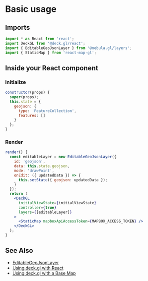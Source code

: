 # Basic usage

## Imports

```jsx
import * as React from 'react';
import DeckGL from '@deck.gl/react';
import { EditableGeoJsonLayer } from '@nebula.gl/layers';
import { StaticMap } from 'react-map-gl';
```

## Inside your React component

### Initialize

```jsx
constructor(props) {
  super(props);
  this.state = {
    geojson: {
      type: 'FeatureCollection',
      features: []
    }
  };
}
```

### Render

```jsx
render() {
  const editableLayer = new EditableGeoJsonLayer({
    id: 'geojson',
    data: this.state.geojson,
    mode: 'drawPoint',
    onEdit: ({ updatedData }) => {
      this.setState({ geojson: updatedData });
    }
  });
  return (
    <DeckGL
      initialViewState={initialViewState}
      controller={true}
      layers={[editableLayer]}
    >
      <StaticMap mapboxApiAccessToken={MAPBOX_ACCESS_TOKEN} />
    </DeckGL>
  );
}
```

## See Also

- [EditableGeoJsonLayer](/docs/api-reference/layers/editable-geojson-layer)
- [Using deck.gl with React](https://deck.gl/docs/get-started/using-with-react)
- [Using deck.gl with a Base Map](https://deck.gl/docs/get-started/using-with-base-map)
